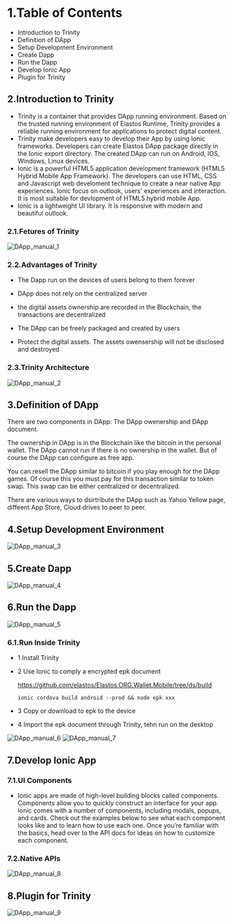 # 1.Table of Contents

* Introduction to Trinity
* Definition of DApp
* Setup Development Environment
* Create Dapp
* Run the Dapp
* Develop Ionic App
* Plugin for Trinity

## 2.Introduction to Trinity

* Trinity is a container that provides DApp running environment. Based on the trusted running environment of Elastos Runtime, Trinity provides a reliable running environment for applications to protect digital content.
* Trinity make developers easy to develop their App by using Ionic frameworks.  Developers can create Elastos DApp package directly in the Ionic export directory. The created DApp can run on Android, IOS, Windows, Linux devices.
* Ionic is a powerful HTML5 application development framework (HTML5 Hybrid Mobile App Framework). The developers can use HTML, CSS and Javascript web develoment technique to create a near native App experiences. Ionic focus on outlook, users' experiences and interaction. It is most suitable for devlopment of HTML5 hybrid mobile App.
* Ionic is a lightweight UI library. It is responsive with modern and beautiful outlook.

### 2.1.Fetures of Trinity

![DApp_manual_1](images/DApp_manual_1.png)

### 2.2.Advantages of Trinity

* The Dapp run on the devices of users belong to them forever

* DApp does not rely on the centralized server

* the digital assets ownership are recorded in the Blockchain, the transactions are decentralized

* The DApp can be freely packaged and created by users

* Protect the digital assets. The assets owensership will not be disclosed and destroyed

### 2.3.Trinity Architecture

![DApp_manual_2](images/DApp_manual_2.png)

## 3.Definition of DApp

There are two components in DApp: The DApp owenership and DApp document.

The ownership in DApp is in the Blockchain like the bitcoin in the personal wallet. The DApp cannot run if there is no ownership in the wallet. But of course the DApp can configure as free app. 

You can resell the DApp similar to  bitcoin if you play enough for the DApp games. Of course this you must pay for this transaction similar to token swap. This swap can be either centralized or decentralized.

There are various ways to dsirtribute the DApp such as Yahoo Yellow page, diffeent App Store, Cloud drives to peer to peer.


## 4.Setup Development Environment

![DApp_manual_3](images/DApp_manual_3.png)

## 5.Create Dapp

![DApp_manual_4](images/DApp_manual_4.png)

## 6.Run the Dapp

![DApp_manual_5](images/DApp_manual_5.png)

### 6.1.Run Inside Trinity

* 1 Install Trinity
* 2 Use Ionic to comply a encrypted epk document

    https://github.com/elastos/Elastos.ORG.Wallet.Mobile/tree/ds/build

    ```
    ionic cordova build android --prod && node epk xxx
    ```

* 3 Copy or download to epk to the device
* 4 Import the epk document through Trinity, tehn run on the desktop

![DApp_manual_6](images/DApp_manual_6.png) ![DApp_manual_7](images/DApp_manual_7.png)


## 7.Develop Ionic App

### 7.1.UI Components

* Ionic apps are made of high-level building blocks called components. Components allow you to quickly construct an interface for your app. Ionic comes with a number of components, including modals, popups, and cards. Check out the examples below to see what each component looks like and to learn how to use each one. Once you’re familiar with the basics, head over to the API docs for ideas on how to customize each component.

### 7.2.Native APIs

![DApp_manual_8](images/DApp_manual_8.png)

## 8.Plugin for Trinity

![DApp_manual_9](images/DApp_manual_9.png)
